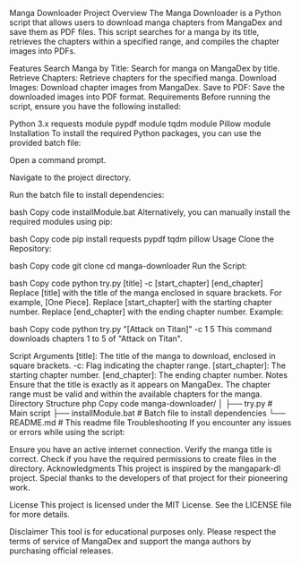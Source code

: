 Manga Downloader
Project Overview
The Manga Downloader is a Python script that allows users to download manga chapters from MangaDex and save them as PDF files. This script searches for a manga by its title, retrieves the chapters within a specified range, and compiles the chapter images into PDFs.

Features
Search Manga by Title: Search for manga on MangaDex by title.
Retrieve Chapters: Retrieve chapters for the specified manga.
Download Images: Download chapter images from MangaDex.
Save to PDF: Save the downloaded images into PDF format.
Requirements
Before running the script, ensure you have the following installed:

Python 3.x
requests module
pypdf module
tqdm module
Pillow module
Installation
To install the required Python packages, you can use the provided batch file:

Open a command prompt.

Navigate to the project directory.

Run the batch file to install dependencies:

bash
Copy code
installModule.bat
Alternatively, you can manually install the required modules using pip:

bash
Copy code
pip install requests pypdf tqdm pillow
Usage
Clone the Repository:

bash
Copy code
git clone <repository-url>
cd manga-downloader
Run the Script:

bash
Copy code
python try.py [title] -c [start_chapter] [end_chapter]
Replace [title] with the title of the manga enclosed in square brackets. For example, [One Piece].
Replace [start_chapter] with the starting chapter number.
Replace [end_chapter] with the ending chapter number.
Example:

bash
Copy code
python try.py "[Attack on Titan]" -c 1 5
This command downloads chapters 1 to 5 of "Attack on Titan".

Script Arguments
[title]: The title of the manga to download, enclosed in square brackets.
-c: Flag indicating the chapter range.
[start_chapter]: The starting chapter number.
[end_chapter]: The ending chapter number.
Notes
Ensure that the title is exactly as it appears on MangaDex.
The chapter range must be valid and within the available chapters for the manga.
Directory Structure
php
Copy code
manga-downloader/
│
├── try.py               # Main script
├── installModule.bat    # Batch file to install dependencies
└── README.md            # This readme file
Troubleshooting
If you encounter any issues or errors while using the script:

Ensure you have an active internet connection.
Verify the manga title is correct.
Check if you have the required permissions to create files in the directory.
Acknowledgments
This project is inspired by the mangapark-dl project. Special thanks to the developers of that project for their pioneering work.

License
This project is licensed under the MIT License. See the LICENSE file for more details.

Disclaimer
This tool is for educational purposes only. Please respect the terms of service of MangaDex and support the manga authors by purchasing official releases.
